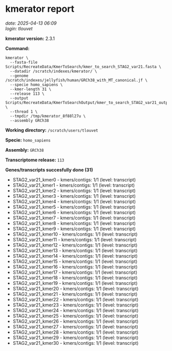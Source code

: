 # kmerator report
*date: 2025-04-13 06:09*  
*login: tlouvet*

**kmerator version:** 2.3.1

**Command:**

```
kmerator \
  --fasta-file Scripts/RecreateData/KmerToSearch/kmer_to_search_STAG2_var21.fasta \
  --datadir /scratch/indexes/kmerator/ \
  --genome /scratch/indexes/jellyfish/human/GRCh38_with_MT_canonical.jf \
  --specie homo_sapiens \
  --kmer-length 31 \
  --release 113 \
  --output Scripts/RecreateData/KmerToSearchOutput/kmer_to_search_STAG2_var21_output \
  --thread 1 \
  --tmpdir /tmp/kmerator_8f88l27u \
  --assembly GRCh38
```

**Working directory:** `/scratch/users/tlouvet`

**Specie:** `homo_sapiens`

**Assembly:** `GRCh38`

**Transcriptome release:** `113`

**Genes/transcripts succesfully done (31)**

- STAG2_var21_kmer0 - kmers/contigs: 1/1 (level: transcript)
- STAG2_var21_kmer1 - kmers/contigs: 1/1 (level: transcript)
- STAG2_var21_kmer2 - kmers/contigs: 1/1 (level: transcript)
- STAG2_var21_kmer3 - kmers/contigs: 1/1 (level: transcript)
- STAG2_var21_kmer4 - kmers/contigs: 1/1 (level: transcript)
- STAG2_var21_kmer5 - kmers/contigs: 1/1 (level: transcript)
- STAG2_var21_kmer6 - kmers/contigs: 1/1 (level: transcript)
- STAG2_var21_kmer7 - kmers/contigs: 1/1 (level: transcript)
- STAG2_var21_kmer8 - kmers/contigs: 1/1 (level: transcript)
- STAG2_var21_kmer9 - kmers/contigs: 1/1 (level: transcript)
- STAG2_var21_kmer10 - kmers/contigs: 1/1 (level: transcript)
- STAG2_var21_kmer11 - kmers/contigs: 1/1 (level: transcript)
- STAG2_var21_kmer12 - kmers/contigs: 1/1 (level: transcript)
- STAG2_var21_kmer13 - kmers/contigs: 1/1 (level: transcript)
- STAG2_var21_kmer14 - kmers/contigs: 1/1 (level: transcript)
- STAG2_var21_kmer15 - kmers/contigs: 1/1 (level: transcript)
- STAG2_var21_kmer16 - kmers/contigs: 1/1 (level: transcript)
- STAG2_var21_kmer17 - kmers/contigs: 1/1 (level: transcript)
- STAG2_var21_kmer18 - kmers/contigs: 1/1 (level: transcript)
- STAG2_var21_kmer19 - kmers/contigs: 1/1 (level: transcript)
- STAG2_var21_kmer20 - kmers/contigs: 1/1 (level: transcript)
- STAG2_var21_kmer21 - kmers/contigs: 1/1 (level: transcript)
- STAG2_var21_kmer22 - kmers/contigs: 1/1 (level: transcript)
- STAG2_var21_kmer23 - kmers/contigs: 1/1 (level: transcript)
- STAG2_var21_kmer24 - kmers/contigs: 1/1 (level: transcript)
- STAG2_var21_kmer25 - kmers/contigs: 1/1 (level: transcript)
- STAG2_var21_kmer26 - kmers/contigs: 1/1 (level: transcript)
- STAG2_var21_kmer27 - kmers/contigs: 1/1 (level: transcript)
- STAG2_var21_kmer28 - kmers/contigs: 1/1 (level: transcript)
- STAG2_var21_kmer29 - kmers/contigs: 1/1 (level: transcript)
- STAG2_var21_kmer30 - kmers/contigs: 1/1 (level: transcript)
